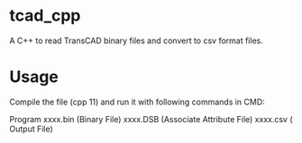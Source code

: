 # tcad_cpp
A C++ to read TransCAD binary files and convert to csv format files.


# Usage
Compile the file (cpp 11) and run it with following commands in CMD:

Program xxxx.bin (Binary File) xxxx.DSB (Associate Attribute File) xxxx.csv ( Output File)
